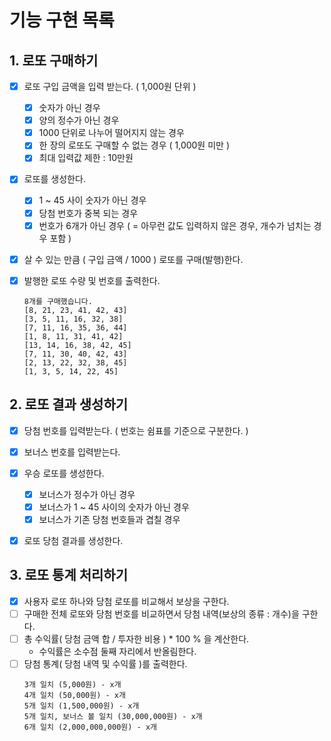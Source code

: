 # 기능 구현 목록

## 1. 로또 구매하기

- [x] 로또 구입 금액을 입력 받는다. ( 1,000원 단위 )

  - [x] 숫자가 아닌 경우
  - [x] 양의 정수가 아닌 경우
  - [x] 1000 단위로 나누어 떨어지지 않는 경우
  - [x] 한 장의 로또도 구매할 수 없는 경우 ( 1,000원 미만 )
  - [x] 최대 입력값 제한 : 10만원

- [x] 로또를 생성한다.

  - [x] 1 ~ 45 사이 숫자가 아닌 경우
  - [x] 당첨 번호가 중복 되는 경우
  - [x] 번호가 6개가 아닌 경우 ( = 아무런 값도 입력하지 않은 경우, 개수가 넘치는 경우 포함 )

- [x] 살 수 있는 만큼 ( 구입 금액 / 1000 ) 로또를 구매(발행)한다.
- [x] 발행한 로또 수량 및 번호를 출력한다.
  ```
  8개를 구매했습니다.
  [8, 21, 23, 41, 42, 43]
  [3, 5, 11, 16, 32, 38]
  [7, 11, 16, 35, 36, 44]
  [1, 8, 11, 31, 41, 42]
  [13, 14, 16, 38, 42, 45]
  [7, 11, 30, 40, 42, 43]
  [2, 13, 22, 32, 38, 45]
  [1, 3, 5, 14, 22, 45]
  ```

## 2. 로또 결과 생성하기

- [x] 당첨 번호를 입력받는다. ( 번호는 쉼표를 기준으로 구분한다. )
- [x] 보너스 번호를 입력받는다.
- [x] 우승 로또를 생성한다.

  - [x] 보너스가 정수가 아닌 경우
  - [x] 보너스가 1 ~ 45 사이의 숫자가 아닌 경우
  - [x] 보너스가 기존 당첨 번호들과 겹칠 경우

- [x] 로또 당첨 결과를 생성한다.

## 3. 로또 통계 처리하기

- [x] 사용자 로또 하나와 당첨 로또를 비교해서 보상을 구한다.
- [ ] 구매한 전체 로또와 당첨 번호를 비교하면서 당첨 내역(보상의 종류 : 개수)을 구한다.
- [ ] 총 수익률( 당첨 금액 합 / 투자한 비용 ) \* 100 % 을 계산한다.
  - 수익률은 소수점 둘째 자리에서 반올림한다.
- [ ] 당첨 통계( 당첨 내역 및 수익률 )를 출력한다.
  ```
  3개 일치 (5,000원) - x개
  4개 일치 (50,000원) - x개
  5개 일치 (1,500,000원) - x개
  5개 일치, 보너스 볼 일치 (30,000,000원) - x개
  6개 일치 (2,000,000,000원) - x개
  ```
